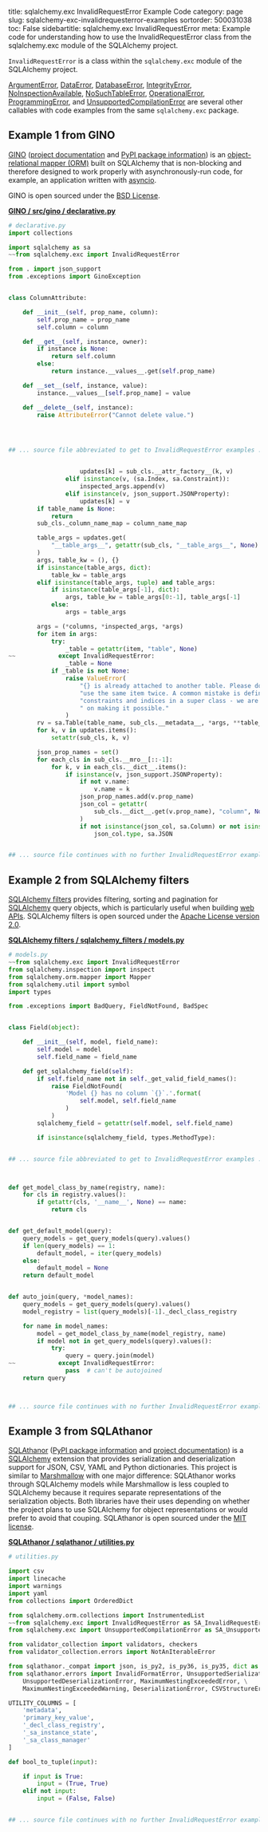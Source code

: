 title: sqlalchemy.exc InvalidRequestError Example Code
category: page
slug: sqlalchemy-exc-invalidrequesterror-examples
sortorder: 500031038
toc: False
sidebartitle: sqlalchemy.exc InvalidRequestError
meta: Example code for understanding how to use the InvalidRequestError class from the sqlalchemy.exc module of the SQLAlchemy project.


`InvalidRequestError` is a class within the `sqlalchemy.exc` module of the SQLAlchemy project.

<a href="/sqlalchemy-exc-argumenterror-examples.html">ArgumentError</a>,
<a href="/sqlalchemy-exc-dataerror-examples.html">DataError</a>,
<a href="/sqlalchemy-exc-databaseerror-examples.html">DatabaseError</a>,
<a href="/sqlalchemy-exc-integrityerror-examples.html">IntegrityError</a>,
<a href="/sqlalchemy-exc-noinspectionavailable-examples.html">NoInspectionAvailable</a>,
<a href="/sqlalchemy-exc-nosuchtableerror-examples.html">NoSuchTableError</a>,
<a href="/sqlalchemy-exc-operationalerror-examples.html">OperationalError</a>,
<a href="/sqlalchemy-exc-programmingerror-examples.html">ProgrammingError</a>,
and <a href="/sqlalchemy-exc-unsupportedcompilationerror-examples.html">UnsupportedCompilationError</a>
are several other callables with code examples from the same `sqlalchemy.exc` package.

## Example 1 from GINO
[GINO](https://github.com/fantix/gino)
([project documentation](https://python-gino.readthedocs.io/en/latest/)
and
[PyPI package information](https://pypi.org/project/gino/))
is an [object-relational mapper (ORM)](/object-relational-mappers-orms.html)
built on SQLAlchemy that is non-blocking and therefore designed to work properly
with asynchronously-run code, for example, an application written with
[asyncio](https://docs.python.org/3/library/asyncio.html).

GINO is open sourced under the [BSD License](https://github.com/python-gino/gino/blob/master/LICENSE).

[**GINO / src/gino / declarative.py**](https://github.com/python-gino/gino/blob/master/src/gino/./declarative.py)

```python
# declarative.py
import collections

import sqlalchemy as sa
~~from sqlalchemy.exc import InvalidRequestError

from . import json_support
from .exceptions import GinoException


class ColumnAttribute:

    def __init__(self, prop_name, column):
        self.prop_name = prop_name
        self.column = column

    def __get__(self, instance, owner):
        if instance is None:
            return self.column
        else:
            return instance.__values__.get(self.prop_name)

    def __set__(self, instance, value):
        instance.__values__[self.prop_name] = value

    def __delete__(self, instance):
        raise AttributeError("Cannot delete value.")




## ... source file abbreviated to get to InvalidRequestError examples ...


                    updates[k] = sub_cls.__attr_factory__(k, v)
                elif isinstance(v, (sa.Index, sa.Constraint)):
                    inspected_args.append(v)
                elif isinstance(v, json_support.JSONProperty):
                    updates[k] = v
        if table_name is None:
            return
        sub_cls._column_name_map = column_name_map

        table_args = updates.get(
            "__table_args__", getattr(sub_cls, "__table_args__", None)
        )
        args, table_kw = (), {}
        if isinstance(table_args, dict):
            table_kw = table_args
        elif isinstance(table_args, tuple) and table_args:
            if isinstance(table_args[-1], dict):
                args, table_kw = table_args[0:-1], table_args[-1]
            else:
                args = table_args

        args = (*columns, *inspected_args, *args)
        for item in args:
            try:
                _table = getattr(item, "table", None)
~~            except InvalidRequestError:
                _table = None
            if _table is not None:
                raise ValueError(
                    "{} is already attached to another table. Please do not "
                    "use the same item twice. A common mistake is defining "
                    "constraints and indices in a super class - we are working"
                    " on making it possible."
                )
        rv = sa.Table(table_name, sub_cls.__metadata__, *args, **table_kw)
        for k, v in updates.items():
            setattr(sub_cls, k, v)

        json_prop_names = set()
        for each_cls in sub_cls.__mro__[::-1]:
            for k, v in each_cls.__dict__.items():
                if isinstance(v, json_support.JSONProperty):
                    if not v.name:
                        v.name = k
                    json_prop_names.add(v.prop_name)
                    json_col = getattr(
                        sub_cls.__dict__.get(v.prop_name), "column", None
                    )
                    if not isinstance(json_col, sa.Column) or not isinstance(
                        json_col.type, sa.JSON


## ... source file continues with no further InvalidRequestError examples...

```


## Example 2 from SQLAlchemy filters
[SQLAlchemy filters](https://github.com/juliotrigo/sqlalchemy-filters)
         provides filtering, sorting and pagination for [SQLAlchemy](/sqlalchemy.html)
         query objects, which is particularly useful when building
         [web APIs](/application-programming-interfaces.html). SQLAlchemy filters
         is open sourced under the
         [Apache License version 2.0](https://github.com/juliotrigo/sqlalchemy-filters/blob/master/LICENSE).

[**SQLAlchemy filters / sqlalchemy_filters / models.py**](https://github.com/juliotrigo/sqlalchemy-filters/blob/master/sqlalchemy_filters/./models.py)

```python
# models.py
~~from sqlalchemy.exc import InvalidRequestError
from sqlalchemy.inspection import inspect
from sqlalchemy.orm.mapper import Mapper
from sqlalchemy.util import symbol
import types

from .exceptions import BadQuery, FieldNotFound, BadSpec


class Field(object):

    def __init__(self, model, field_name):
        self.model = model
        self.field_name = field_name

    def get_sqlalchemy_field(self):
        if self.field_name not in self._get_valid_field_names():
            raise FieldNotFound(
                'Model {} has no column `{}`.'.format(
                    self.model, self.field_name
                )
            )
        sqlalchemy_field = getattr(self.model, self.field_name)

        if isinstance(sqlalchemy_field, types.MethodType):


## ... source file abbreviated to get to InvalidRequestError examples ...



def get_model_class_by_name(registry, name):
    for cls in registry.values():
        if getattr(cls, '__name__', None) == name:
            return cls


def get_default_model(query):
    query_models = get_query_models(query).values()
    if len(query_models) == 1:
        default_model, = iter(query_models)
    else:
        default_model = None
    return default_model


def auto_join(query, *model_names):
    query_models = get_query_models(query).values()
    model_registry = list(query_models)[-1]._decl_class_registry

    for name in model_names:
        model = get_model_class_by_name(model_registry, name)
        if model not in get_query_models(query).values():
            try:
                query = query.join(model)
~~            except InvalidRequestError:
                pass  # can't be autojoined
    return query



## ... source file continues with no further InvalidRequestError examples...

```


## Example 3 from SQLAthanor
[SQLAthanor](https://github.com/insightindustry/sqlathanor)
([PyPI package information](https://pypi.org/project/sqlathanor/)
and
[project documentation](https://sqlathanor.readthedocs.io/en/latest/index.html))
is a [SQLAlchemy](/sqlalchemy.html) extension that provides serialization and
deserialization support for JSON, CSV, YAML and Python dictionaries.
This project is similar to [Marshmallow](https://marshmallow.readthedocs.io/en/stable/)
with one major difference: SQLAthanor works through SQLAlchemy models
while Marshmallow is less coupled to SQLAlchemy because it requires
separate representations of the serialization objects. Both libraries
have their uses depending on whether the project plans to use SQLAlchemy
for object representations or would prefer to avoid that couping.
SQLAthanor is open sourced under the
[MIT license](https://github.com/insightindustry/sqlathanor/blob/master/LICENSE).

[**SQLAthanor / sqlathanor / utilities.py**](https://github.com/insightindustry/sqlathanor/blob/master/sqlathanor/./utilities.py)

```python
# utilities.py

import csv
import linecache
import warnings
import yaml
from collections import OrderedDict

from sqlalchemy.orm.collections import InstrumentedList
~~from sqlalchemy.exc import InvalidRequestError as SA_InvalidRequestError
from sqlalchemy.exc import UnsupportedCompilationError as SA_UnsupportedCompilationError

from validator_collection import validators, checkers
from validator_collection.errors import NotAnIterableError

from sqlathanor._compat import json, is_py2, is_py36, is_py35, dict as dict_
from sqlathanor.errors import InvalidFormatError, UnsupportedSerializationError, \
    UnsupportedDeserializationError, MaximumNestingExceededError, \
    MaximumNestingExceededWarning, DeserializationError, CSVStructureError

UTILITY_COLUMNS = [
    'metadata',
    'primary_key_value',
    '_decl_class_registry',
    '_sa_instance_state',
    '_sa_class_manager'
]

def bool_to_tuple(input):

    if input is True:
        input = (True, True)
    elif not input:
        input = (False, False)


## ... source file continues with no further InvalidRequestError examples...

```

